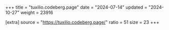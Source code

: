 +++
title = "tuxilio.codeberg.page"
date = "2024-07-14"
updated = "2024-10-27"
weight = 23916

[extra]
source = "https://tuxilio.codeberg.page/"
ratio = 51
size = 23
+++
